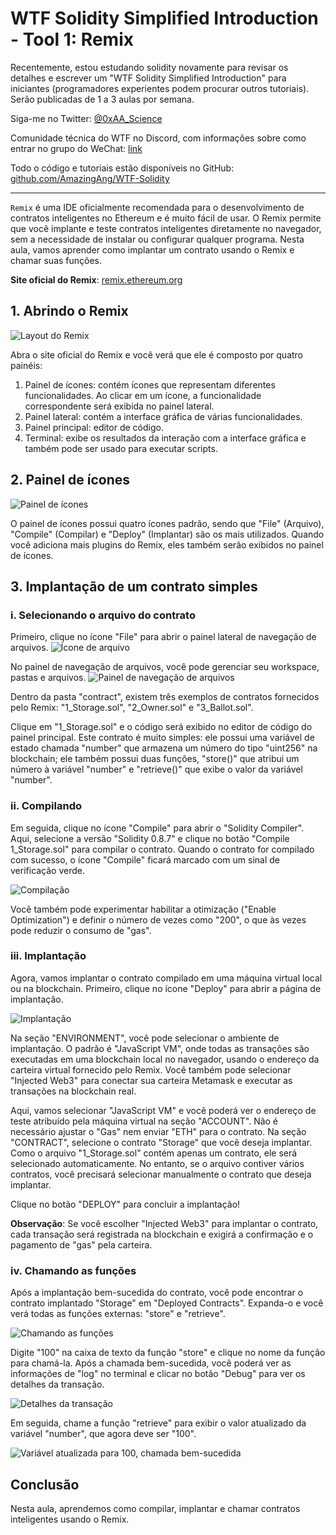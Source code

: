 # WTF Solidity Simplified Introduction - Tool 1: Remix

Recentemente, estou estudando solidity novamente para revisar os detalhes e escrever um "WTF Solidity Simplified Introduction" para iniciantes (programadores experientes podem procurar outros tutoriais). Serão publicadas de 1 a 3 aulas por semana.

Siga-me no Twitter: [@0xAA_Science](https://twitter.com/0xAA_Science)

Comunidade técnica do WTF no Discord, com informações sobre como entrar no grupo do WeChat: [link](https://discord.gg/5akcruXrsk)

Todo o código e tutoriais estão disponíveis no GitHub: [github.com/AmazingAng/WTF-Solidity](https://github.com/AmazingAng/WTF-Solidity)

-----

`Remix` é uma IDE oficialmente recomendada para o desenvolvimento de contratos inteligentes no Ethereum e é muito fácil de usar. O Remix permite que você implante e teste contratos inteligentes diretamente no navegador, sem a necessidade de instalar ou configurar qualquer programa. Nesta aula, vamos aprender como implantar um contrato usando o Remix e chamar suas funções.

**Site oficial do Remix**: [remix.ethereum.org](https://remix.ethereum.org)

## 1. Abrindo o Remix
![Layout do Remix](./img/remix1.png)

Abra o site oficial do Remix e você verá que ele é composto por quatro painéis:
1. Painel de ícones: contém ícones que representam diferentes funcionalidades. Ao clicar em um ícone, a funcionalidade correspondente será exibida no painel lateral.
2. Painel lateral: contém a interface gráfica de várias funcionalidades.
3. Painel principal: editor de código.
4. Terminal: exibe os resultados da interação com a interface gráfica e também pode ser usado para executar scripts.

## 2. Painel de ícones
![Painel de ícones](./img/remix2.png)

O painel de ícones possui quatro ícones padrão, sendo que "File" (Arquivo), "Compile" (Compilar) e "Deploy" (Implantar) são os mais utilizados. Quando você adiciona mais plugins do Remix, eles também serão exibidos no painel de ícones.

## 3. Implantação de um contrato simples
### i. Selecionando o arquivo do contrato
Primeiro, clique no ícone "File" para abrir o painel lateral de navegação de arquivos.
![Ícone de arquivo](./img/remix3.png)

No painel de navegação de arquivos, você pode gerenciar seu workspace, pastas e arquivos.
![Painel de navegação de arquivos](./img/remix4.png)

Dentro da pasta "contract", existem três exemplos de contratos fornecidos pelo Remix: "1_Storage.sol", "2_Owner.sol" e "3_Ballot.sol".

Clique em "1_Storage.sol" e o código será exibido no editor de código do painel principal. Este contrato é muito simples: ele possui uma variável de estado chamada "number" que armazena um número do tipo "uint256" na blockchain; ele também possui duas funções, "store()" que atribui um número à variável "number" e "retrieve()" que exibe o valor da variável "number".

### ii. Compilando
Em seguida, clique no ícone "Compile" para abrir o "Solidity Compiler". Aqui, selecione a versão "Solidity 0.8.7" e clique no botão "Compile 1_Storage.sol" para compilar o contrato. Quando o contrato for compilado com sucesso, o ícone "Compile" ficará marcado com um sinal de verificação verde.

![Compilação](./img/remix5.png)

Você também pode experimentar habilitar a otimização ("Enable Optimization") e definir o número de vezes como "200", o que às vezes pode reduzir o consumo de "gas".

### iii. Implantação
Agora, vamos implantar o contrato compilado em uma máquina virtual local ou na blockchain. Primeiro, clique no ícone "Deploy" para abrir a página de implantação.

![Implantação](./img/remix6.png)

Na seção "ENVIRONMENT", você pode selecionar o ambiente de implantação. O padrão é "JavaScript VM", onde todas as transações são executadas em uma blockchain local no navegador, usando o endereço da carteira virtual fornecido pelo Remix. Você também pode selecionar "Injected Web3" para conectar sua carteira Metamask e executar as transações na blockchain real.

Aqui, vamos selecionar "JavaScript VM" e você poderá ver o endereço de teste atribuído pela máquina virtual na seção "ACCOUNT". Não é necessário ajustar o "Gas" nem enviar "ETH" para o contrato. Na seção "CONTRACT", selecione o contrato "Storage" que você deseja implantar. Como o arquivo "1_Storage.sol" contém apenas um contrato, ele será selecionado automaticamente. No entanto, se o arquivo contiver vários contratos, você precisará selecionar manualmente o contrato que deseja implantar.

Clique no botão "DEPLOY" para concluir a implantação!

**Observação**: Se você escolher "Injected Web3" para implantar o contrato, cada transação será registrada na blockchain e exigirá a confirmação e o pagamento de "gas" pela carteira.

### iv. Chamando as funções
Após a implantação bem-sucedida do contrato, você pode encontrar o contrato implantado "Storage" em "Deployed Contracts". Expanda-o e você verá todas as funções externas: "store" e "retrieve".

![Chamando as funções](./img/remix7.png)

Digite "100" na caixa de texto da função "store" e clique no nome da função para chamá-la. Após a chamada bem-sucedida, você poderá ver as informações de "log" no terminal e clicar no botão "Debug" para ver os detalhes da transação.

![Detalhes da transação](./img/remix8.png)

Em seguida, chame a função "retrieve" para exibir o valor atualizado da variável "number", que agora deve ser "100".

![Variável atualizada para 100, chamada bem-sucedida](./img/remix9.png)

## Conclusão

Nesta aula, aprendemos como compilar, implantar e chamar contratos inteligentes usando o Remix.


